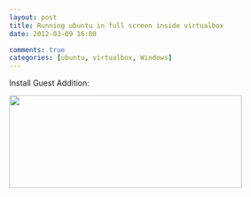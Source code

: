 ```yaml
---
layout: post
title: Running ubuntu in full screen inside virtualbox
date: 2012-03-09 16:08

comments: true
categories: [ubuntu, virtualbox, Windows]
---
```

Install Guest Addition:

<a href="{{ site.baseurl}}/images/2012/03/fsubuntu.png"><img class="aligncenter size-full wp-image-345" title="fsubuntu" src="{{ site.baseurl}}/images/2012/03/fsubuntu.png" alt="" width="419" height="168" /></a>
